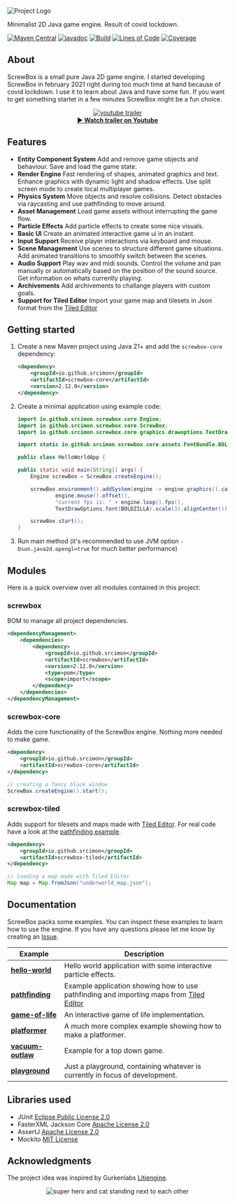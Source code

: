 ![Project Logo](docs/logo.png)

Minimalist 2D Java game engine. Result of covid lockdown.

[![Maven Central](https://img.shields.io/maven-central/v/io.github.srcimon/screwbox)](https://search.maven.org/artifact/io.github.srcimon/screwbox)
[![javadoc](https://javadoc.io/badge2/io.github.srcimon/screwbox-core/javadoc.svg)](https://javadoc.io/doc/io.github.srcimon/screwbox-core)
[![Build](https://github.com/srcimon/screwbox/actions/workflows/build.yml/badge.svg)](https://github.com/srcimon/screwbox/actions/workflows/build.yml)
[![Lines of Code](https://sonarcloud.io/api/project_badges/measure?project=srcimon_screwbox&metric=ncloc)](https://sonarcloud.io/summary/new_code?id=srcimon_screwbox)
[![Coverage](https://sonarcloud.io/api/project_badges/measure?project=srcimon_screwbox&metric=coverage)](https://sonarcloud.io/summary/new_code?id=srcimon_screwbox)

## About

ScrewBox is a small pure Java 2D game engine.
I started developing ScrewBox in february 2021 right during too much time at hand because of covid lockdown.
I use it to learn about Java and have some fun.
If you want to get something startet in a few minutes ScrewBox might be a fun choice.

<p align="center"><a href="https://www.youtube.com/watch?v=fg5MJDx78SQ)"><img alt="youtube trailer" src="docs/trailer-thumbnail.png"></a>
<br/><b><a href="https://www.youtube.com/watch?v=fg5MJDx78SQ)">▶ Watch trailer on Youtube</a></b></p>

## Features

- **Entity Component System** Add and remove game objects and behaviour. Save and load the game state.
- **Render Engine** Fast rendering of shapes, animated graphics and text. Enhance graphics with dynamic light and shadow
  effects. Use split screen mode to create local multiplayer games.
- **Physics System** Move objects and resolve collisions. Detect obstacles via raycasting and use pathfinding to move
  around.
- **Asset Management** Load game assets without interrupting the game flow.
- **Particle Effects** Add particle effects to create some nice visuals.
- **Basic UI** Create an animated interactive game ui in an instant.
- **Input Support** Receive player interactions via keyboard and mouse.
- **Scene Management** Use scenes to structure different game situations. Add animated transitions to smoothly switch
  between the scenes.
- **Audio Support** Play wav and midi sounds. Control the volume and pan manually or automatically based on the position
  of the sound source. Get information on whats currently playing.
- **Archivements** Add archivements to challange players with custom goals.
- **Support for Tiled Editor** Import your game map and tilesets in Json format from
  the [Tiled Editor](https://www.mapeditor.org)

## Getting started

1. Create a new Maven project using Java 21+ and add the `screwbox-core` dependency:

    ``` xml
    <dependency>
        <groupId>io.github.srcimon</groupId>
        <artifactId>screwbox-core</artifactId>
        <version>2.12.0</version>
    </dependency>
    ```

2. Create a minimal application using example code:

    ``` java
    import io.github.srcimon.screwbox.core.Engine;
    import io.github.srcimon.screwbox.core.ScrewBox;
    import io.github.srcimon.screwbox.core.graphics.drawoptions.TextDrawOptions;

    import static io.github.srcimon.screwbox.core.assets.FontBundle.BOLDZILLA;

    public class HelloWorldApp {

    public static void main(String[] args) {
        Engine screwBox = ScrewBox.createEngine();

        screwBox.environment().addSystem(engine -> engine.graphics().canvas().drawText(
                engine.mouse().offset(),
                "current fps is: " + engine.loop().fps(),
                TextDrawOptions.font(BOLDZILLA).scale(3).alignCenter()));

        screwBox.start();
    }
    ```

3. Run main method (it's recommended to use JVM option `-Dsun.java2d.opengl=true` for much better performance)

## Modules

Here is a quick overview over all modules contained in this project:

### screwbox

BOM to manage all project dependencies.

``` xml
<dependencyManagement>
    <dependencies>
        <dependency>
            <groupId>io.github.srcimon</groupId>
            <artifactId>screwbox</artifactId>
            <version>2.12.0</version>
            <type>pom</type>
            <scope>import</scope>
        </dependency>
    </dependencies>
</dependencyManagement>
```

### screwbox-core

Adds the core functionality of the ScrewBox engine. Nothing more needed to make game.

``` xml
<dependency>
    <groupId>io.github.srcimon</groupId>
    <artifactId>screwbox-core</artifactId>
</dependency>
```

``` java
// creating a fancy black window
ScrewBox.createEngine().start();
```

### screwbox-tiled

Adds support for tilesets and maps made with [Tiled Editor](https://www.mapeditor.org). For real code have a look at
the [pathfinding example](./examples/pathfinding).

``` xml
<dependency>
    <groupId>io.github.srcimon</groupId>
    <artifactId>screwbox-tiled</artifactId>
</dependency>
```

``` java
// loading a map made with Tiled Editor
Map map = Map.fromJson("underworld_map.json");
```

## Documentation

ScrewBox packs some examples. You can inspect these examples to learn how to use the engine. If you have any questions
please let me know by creating an [Issue](https://github.com/srcimon/screwbox/issues).

| Example                                       | Description                                                                                                          |
|-----------------------------------------------|----------------------------------------------------------------------------------------------------------------------|
| **[hello-world](./examples/hello-world)**     | Hello world application with some interactive particle effects.                                                      |
| **[pathfinding](./examples/pathfinding)**     | Example application showing how to use pathfinding and importing maps from [Tiled Editor](https://www.mapeditor.org) |
| **[game-of-life](./examples/game-of-life)**   | An interactive game of life implementation.                                                                          |
| **[platformer](./examples/platformer)**       | A much more complex example showing how to make a platformer.                                                        |
| **[vacuum-outlaw](./examples/vacuum-outlaw)** | Example for a top down game.                                                                                         |
| **[playground](./examples/playground)**       | Just a playground, containing whatever is currently in focus of development.                                         |

## Libraries used

- JUnit [Eclipse Public License 2.0](https://github.com/junit-team/junit5/blob/main/LICENSE.md)
- FasterXML Jackson Core [Apache License 2.0](https://github.com/FasterXML/jackson-core/blob/2.14/LICENSE)
- AssertJ [Apache License 2.0](https://github.com/assertj/assertj-core/blob/main/LICENSE.txt)
- Mockito [MIT License](https://github.com/mockito/mockito/blob/main/LICENSE)

## Acknowledgments

The project idea was inspired by Gurkenlabs [Litiengine](https://github.com/gurkenlabs/litiengine).

<p align="center"><img alt="super hero and cat standing next to each other" src="docs/outro.gif"></p>
